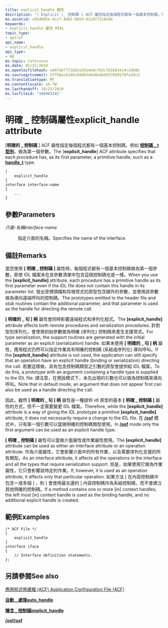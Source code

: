 ```yaml
---
title: explicit_handle 屬性
description: '\ Explicit \_ 控制碼 \ ACF 屬性指定每個程式都有一個基本控制碼，例如控制碼 t 型別，做為第一個參數 \_ 。'
ms.assetid: c95d005e-dcc7-4d83-885d-91c0773c0ed8
keywords:
- explicit_handle 屬性 MIDL
topic_type:
- apiref
api_name:
- explicit_handle
api_type:
- NA
ms.topic: reference
ms.date: 05/31/2018
ms.openlocfilehash: ed4fa677f1bb5a3414e6cf6dc761b83414c2d68b
ms.sourcegitcommit: 57758ecb246c84d65e6e0e4bd5570d9176fa39cd
ms.translationtype: MT
ms.contentlocale: zh-TW
ms.lasthandoff: 10/25/2019
ms.locfileid: "106965202"
---
```

# <a name="explicit_handle-attribute"></a><span data-ttu-id="b48c1-104">明確 \_ 控制碼屬性</span><span class="sxs-lookup"><span data-stu-id="b48c1-104">explicit\_handle attribute</span></span>

<span data-ttu-id="b48c1-105">\[**明確的 \_ 控制碼** \] ACF 屬性指定每個程式都有一個基本控制碼，例如 [**控制碼 \_ t 型別**](handle-t.md)，做為第一個參數。</span><span class="sxs-lookup"><span data-stu-id="b48c1-105">The \[**explicit\_handle**\] ACF attribute specifies that each procedure has, as its first parameter, a primitive handle, such as a [**handle\_t**](handle-t.md) type.</span></span>

``` syntax
[
    explicit_handle
] 
interface interface-name
{
    ...
}
```

## <a name="parameters"></a><span data-ttu-id="b48c1-106">參數</span><span class="sxs-lookup"><span data-stu-id="b48c1-106">Parameters</span></span>

<dl> <dt>

<span data-ttu-id="b48c1-107">*介面-名稱*</span><span class="sxs-lookup"><span data-stu-id="b48c1-107">*interface-name*</span></span> 
</dt> <dd>

<span data-ttu-id="b48c1-108">指定介面的名稱。</span><span class="sxs-lookup"><span data-stu-id="b48c1-108">Specifies the name of the interface.</span></span>

</dd> </dl>

## <a name="remarks"></a><span data-ttu-id="b48c1-109">備註</span><span class="sxs-lookup"><span data-stu-id="b48c1-109">Remarks</span></span>

<span data-ttu-id="b48c1-110">當您使用 **\[ 明確 \_ 控制碼 \]** 屬性時，每個程式都有一個基本控制碼做為第一個參數，即使 IDL 檔案未在其參數清單中包含這個控制碼也是一樣。</span><span class="sxs-lookup"><span data-stu-id="b48c1-110">When you use the **\[explicit\_handle\]** attribute, each procedure has a primitive handle as its first parameter even if the IDL file does not contain this handle in its parameter list.</span></span> <span data-ttu-id="b48c1-111">發出至標頭檔和存根常式的原型包含額外的參數，並使用該參數做為導向遠端呼叫的控制碼。</span><span class="sxs-lookup"><span data-stu-id="b48c1-111">The prototypes emitted to the header file and stub routines contain the additional parameter, and that parameter is used as the handle for directing the remote call.</span></span>

<span data-ttu-id="b48c1-112">**\[ 明確的 \_ 句 \] 柄** 屬性會同時影響遠端程式和序列化程式。</span><span class="sxs-lookup"><span data-stu-id="b48c1-112">The **\[explicit\_handle\]** attribute affects both remote procedures and serialization procedures.</span></span> <span data-ttu-id="b48c1-113">針對型別序列化，會使用初始參數做為明確 (序列化) 控制碼來產生支援常式。</span><span class="sxs-lookup"><span data-stu-id="b48c1-113">For type serialization, the support routines are generated with the initial parameter as an explicit (serialization) handle.</span></span> <span data-ttu-id="b48c1-114">如果未使用 **\[ 明確的 \_ 句 \] 柄** 屬性，應用程式仍然可以指定作業具有明確的控制碼 (系結或序列化) 導向呼叫。</span><span class="sxs-lookup"><span data-stu-id="b48c1-114">If the **\[explicit\_handle\]** attribute is not used, the application can still specify that an operation have an explicit handle (binding or serialization) directing the call.</span></span> <span data-ttu-id="b48c1-115">若要這樣做，具有包含控制碼類型之引數的原型會提供給 IDL 檔案。</span><span class="sxs-lookup"><span data-stu-id="b48c1-115">To do this, a prototype with an argument containing a handle type is supplied to the IDL file.</span></span> <span data-ttu-id="b48c1-116">請注意，在預設模式下，未先出現的引數也可以做為控制碼來導向呼叫。</span><span class="sxs-lookup"><span data-stu-id="b48c1-116">Note that in default mode, an argument that does not appear first can also be used as a handle directing the call.</span></span>

<span data-ttu-id="b48c1-117">因此，雖然 **\[ 明確的 \_ 句 \] 柄** 屬性是一種提供 idl 原型的基本 **\[ 明確 \_ 控制碼 \]** 屬性的方式，但不一定需要變更 IDL 檔案。</span><span class="sxs-lookup"><span data-stu-id="b48c1-117">Therefore, while the **\[explicit\_handle\]** attribute is a way of giving the IDL prototype a primitive **\[explicit\_handle\]** attribute, it does not necessarily require a change to the IDL file.</span></span> <span data-ttu-id="b48c1-118">在 [**/osf**](-osf.md) 模式中，只有第一個引數可以當做明確的控制碼類型使用。</span><span class="sxs-lookup"><span data-stu-id="b48c1-118">In [**/osf**](-osf.md) mode only the first argument can be used as an explicit handle type.</span></span>

<span data-ttu-id="b48c1-119">**\[ 明確 \_ 控制碼 \]** 屬性可以當做介面屬性或作業屬性使用。</span><span class="sxs-lookup"><span data-stu-id="b48c1-119">The **\[explicit\_handle\]** attribute can be used as either an interface attribute or an operation attribute.</span></span> <span data-ttu-id="b48c1-120">作為介面屬性，它會影響介面中的所有作業，以及需要序列化支援的所有類型。</span><span class="sxs-lookup"><span data-stu-id="b48c1-120">As an interface attribute, it affects all the operations in the interface and all the types that require serialization support.</span></span> <span data-ttu-id="b48c1-121">但是，如果使用它做為作業屬性，它只會影響該特定的作業。</span><span class="sxs-lookup"><span data-stu-id="b48c1-121">If, however, it is used as an operation attribute, it affects only that particular operation.</span></span> <span data-ttu-id="b48c1-122">如果方法 \[ 在內容控制碼中包含一或多個 \] ，則 \[ 會使用最左邊的 \] 內容控制碼作為系結控制碼，而不會建立其他明確的控制碼。</span><span class="sxs-lookup"><span data-stu-id="b48c1-122">If a method contains one or more \[in\] context handles, the left most \[in\] context handle is used as the binding handle, and no additional explicit handle is created.</span></span>

## <a name="examples"></a><span data-ttu-id="b48c1-123">範例</span><span class="sxs-lookup"><span data-stu-id="b48c1-123">Examples</span></span>

``` syntax
/* ACF File */ 
[
    explicit_handle
] 
interface iface
{ 
    // Interface definition statements.
};
```

## <a name="see-also"></a><span data-ttu-id="b48c1-124">另請參閱</span><span class="sxs-lookup"><span data-stu-id="b48c1-124">See also</span></span>

<dl> <dt>

[<span data-ttu-id="b48c1-125">應用程式佈建檔 (ACF) </span><span class="sxs-lookup"><span data-stu-id="b48c1-125">Application Configuration File (ACF)</span></span>](application-configuration-file-acf-.md)
</dt> <dt>

[<span data-ttu-id="b48c1-126">**自動 \_ 處理**</span><span class="sxs-lookup"><span data-stu-id="b48c1-126">**auto\_handle**</span></span>](auto-handle.md)
</dt> <dt>

[<span data-ttu-id="b48c1-127">**隱含 \_ 控制碼**</span><span class="sxs-lookup"><span data-stu-id="b48c1-127">**implicit\_handle**</span></span>](implicit-handle.md)
</dt> <dt>

[<span data-ttu-id="b48c1-128">**/osf**</span><span class="sxs-lookup"><span data-stu-id="b48c1-128">**/osf**</span></span>](-osf.md)
</dt> </dl>

 

 




